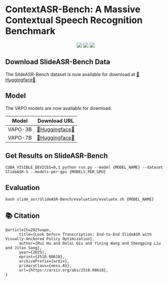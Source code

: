 # ContextASR-Bench: A Massive Contextual Speech Recognition Benchmark  
<p align="center" dir="auto">
<a href="https://arxiv.org/abs/2510.08618" rel="nofollow"><img src="https://img.shields.io/badge/ArXiv-2507.05727-red" style="max-width: 100%;"></a>
<a href="https://huggingface.co/datasets/RUIH/SlideASR-Bench" rel="nofollow"><img src="https://img.shields.io/badge/Dataset-SlideASR_Bench-yellow" style="max-width: 100%;"></a>
<a href="https://huggingface.co/datasets/RUIH/VAPO-7B" rel="nofollow"><img src="https://img.shields.io/badge/Model-VAPO-blue" style="max-width: 100%;"></a>
</p>

## Download SlideASR-Bench Data  
The SildeASR-Bench dataset is now available for download at [🤗Huggingface🤗](https://huggingface.co/datasets/RUIH/SlideASR-Bench). 

## Model

The VAPO models are now available for download.

| Model | Download URL |
| --- | --- |
| VAPO-3B | [🤗Huggingface🤗](https://huggingface.co/RUIH/VAPO-3B) |
| VAPO-7B | [🤗Huggingface🤗](https://huggingface.co/RUIH/VAPO-7B) |

## Get Results on SlideASR-Bench

```shell
CUDA_VISIBLE_DEVICES=0,1 python run.py --model {MODEL_NAME} --dataset SlideASR-S --models-per-gpu {MODELS_PER_GPU}
```

## Evaluation
```shell
bash slide_asr/SlideASR-Bench/evaluation/evaluate.sh {MODEL_NAME}
```

## 📚 Citation
```
@article{hu2025vapo,
      title={Look before Transcription: End-to-End SlideASR with Visually-Anchored Policy Optimization}, 
      author={Rui Hu and Delai Qiu and Yining Wang and Shengping Liu and Jitao Sang},
      year={2025},
      eprint={2510.08618},
      archivePrefix={arXiv},
      primaryClass={eess.AS},
      url={https://arxiv.org/abs/2510.08618}, 
}
```
